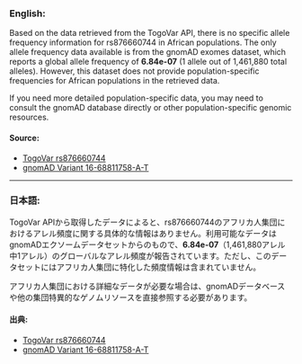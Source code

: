 ### English:
Based on the data retrieved from the TogoVar API, there is no specific allele frequency information for rs876660744 in African populations. The only allele frequency data available is from the gnomAD exomes dataset, which reports a global allele frequency of **6.84e-07** (1 allele out of 1,461,880 total alleles). However, this dataset does not provide population-specific frequencies for African populations in the retrieved data.

If you need more detailed population-specific data, you may need to consult the gnomAD database directly or other population-specific genomic resources.

#### Source:
- [TogoVar rs876660744](https://togovar.org)
- [gnomAD Variant 16-68811758-A-T](https://gnomad.broadinstitute.org/variant/16-68811758-A-T?dataset=gnomad_r4)

---

### 日本語:
TogoVar APIから取得したデータによると、rs876660744のアフリカ人集団におけるアレル頻度に関する具体的な情報はありません。利用可能なデータはgnomADエクソームデータセットからのもので、**6.84e-07**（1,461,880アレル中1アレル）のグローバルなアレル頻度が報告されています。ただし、このデータセットにはアフリカ人集団に特化した頻度情報は含まれていません。

アフリカ人集団における詳細なデータが必要な場合は、gnomADデータベースや他の集団特異的なゲノムリソースを直接参照する必要があります。

#### 出典:
- [TogoVar rs876660744](https://togovar.org)
- [gnomAD Variant 16-68811758-A-T](https://gnomad.broadinstitute.org/variant/16-68811758-A-T?dataset=gnomad_r4)